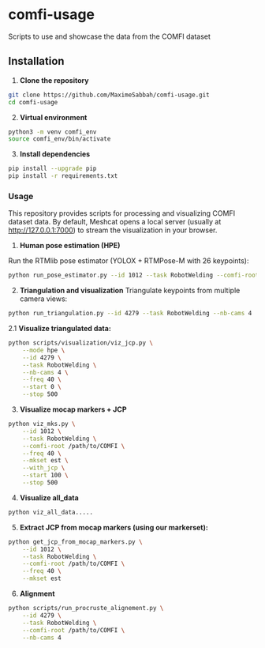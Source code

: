 # comfi-usage
Scripts to use and showcase the data from the COMFI dataset

## Installation

1. **Clone the repository**

```bash
git clone https://github.com/MaximeSabbah/comfi-usage.git
cd comfi-usage
```
2. **Virtual environment**
```bash
python3 -m venv comfi_env
source comfi_env/bin/activate
```

3. **Install dependencies**
```bash
pip install --upgrade pip
pip install -r requirements.txt
```
### Usage
This repository provides scripts for processing and visualizing COMFI dataset data.
By default, Meshcat opens a local server (usually at http://127.0.0.1:7000) to stream the visualization in your browser.

1. **Human pose estimation (HPE)**

Run the RTMlib pose estimator (YOLOX + RTMPose-M with 26 keypoints):
```bash
python run_pose_estimator.py --id 1012 --task RobotWelding --comfi-root /path/to/COMFI
```
2. **Triangulation and visualization**
Triangulate keypoints from multiple camera views:
```bash
python run_triangulation.py --id 4279 --task RobotWelding --nb-cams 4
```
2.1 **Visualize triangulated data:**
```bash
python scripts/visualization/viz_jcp.py \
    --mode hpe \
    --id 4279 \
    --task RobotWelding \
    --nb-cams 4 \
    --freq 40 \
    --start 0 \
    --stop 500
```
3. **Visualize mocap markers + JCP**
```bash
python viz_mks.py \
    --id 1012 \
    --task RobotWelding \
    --comfi-root /path/to/COMFI \
    --freq 40 \
    --mkset est \
    --with_jcp \
    --start 100 \
    --stop 500
```
4. **Visualize all_data**
```bash
python viz_all_data.....
```
5. **Extract JCP from mocap markers (using our markerset):**
```bash
python get_jcp_from_mocap_markers.py \
    --id 1012 \
    --task RobotWelding \
    --comfi-root /path/to/COMFI \
    --freq 40 \
    --mkset est

```
6. **Alignment**
```bash
python scripts/run_procruste_alignement.py \
    --id 4279 \
    --task RobotWelding \
    --comfi-root /path/to/COMFI \
    --nb-cams 4
```
